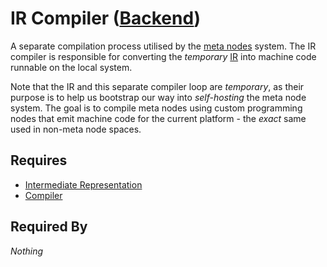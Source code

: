 # IR Compiler ([Backend](../backend.md))

A separate compilation process utilised by the [meta nodes](../nodes/meta_node.md) system. The IR compiler is responsible for converting the *temporary* [IR](./ir.md) into machine code runnable on the local system.

Note that the IR and this separate compiler loop are *temporary*, as their purpose is to help us bootstrap our way into *self-hosting* the meta node system. The goal is to compile meta nodes using custom programming nodes that emit machine code for the current platform - the *exact* same used in non-meta node spaces.

## Requires

- [Intermediate Representation](./ir.md)
- [Compiler](./node_compiler.md)

## Required By

*Nothing*
